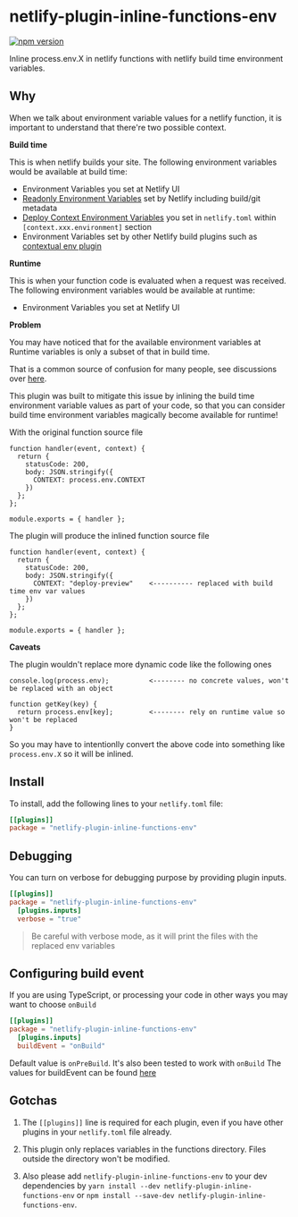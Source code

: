 # netlify-plugin-inline-functions-env

[![npm version](https://badge.fury.io/js/netlify-plugin-inline-functions-env.svg)](https://badge.fury.io/js/netlify-plugin-inline-functions-env)

Inline process.env.X in netlify functions with netlify build time environment variables.

## Why

When we talk about environment variable values for a netlify function, it is important to understand that there're two possible context.

**Build time**

This is when netlify builds your site. The following environment variables would be available at build time:

- Environment Variables you set at Netlify UI
- [Readonly Environment Variables](https://docs.netlify.com/configure-builds/environment-variables/#read-only-variables) set by Netlify including build/git metadata
- [Deploy Context Environment Variables](https://docs.netlify.com/configure-builds/file-based-configuration/#deploy-contexts) you set in `netlify.toml` within `[context.xxx.environment]` section
- Environment Variables set by other Netlify build plugins such as [contextual env plugin](https://github.com/cball/netlify-plugin-contextual-env#readme)

**Runtime**

This is when your function code is evaluated when a request was received. The following environment variables would be available at runtime:

- Environment Variables you set at Netlify UI

**Problem**

You may have noticed that for the available environment variables at Runtime variables is only a subset of that in build time.

That is a common source of confusion for many people, see discussions over [here](https://community.netlify.com/t/support-guide-using-environment-variables-on-netlify-correctly/267).

This plugin was built to mitigate this issue by inlining the build time environment variable values as part of your code, so that you can consider build time environment variables magically become available for runtime!

With the original function source file

```
function handler(event, context) {
  return {
    statusCode: 200,
    body: JSON.stringify({
      CONTEXT: process.env.CONTEXT
    })
  };
};

module.exports = { handler };
```

The plugin will produce the inlined function source file

```
function handler(event, context) {
  return {
    statusCode: 200,
    body: JSON.stringify({
      CONTEXT: "deploy-preview"    <---------- replaced with build time env var values
    })
  };
};

module.exports = { handler };
```

**Caveats**

The plugin wouldn't replace more dynamic code like the following ones

```
console.log(process.env);          <-------- no concrete values, won't be replaced with an object

function getKey(key) {
  return process.env[key];         <-------- rely on runtime value so won't be replaced
}
```

So you may have to intentionlly convert the above code into something like `process.env.X` so it will be inlined.

## Install

To install, add the following lines to your `netlify.toml` file:

```toml
[[plugins]]
package = "netlify-plugin-inline-functions-env"
```

## Debugging

You can turn on verbose for debugging purpose by providing plugin inputs.

```toml
[[plugins]]
package = "netlify-plugin-inline-functions-env"
  [plugins.inputs]
  verbose = "true"
```

> Be careful with verbose mode, as it will print the files with the replaced env variables

## Configuring build event

If you are using TypeScript, or processing your code in other ways you may want to choose `onBuild`

```toml
[[plugins]]
package = "netlify-plugin-inline-functions-env"
  [plugins.inputs]
  buildEvent = "onBuild"
```

Default value is `onPreBuild`. It's also been tested to work with `onBuild`
The values for buildEvent can be found [here](https://docs.netlify.com/configure-builds/build-plugins/create-plugins/#plug-in-to-build-events)

## Gotchas

1. The `[[plugins]]` line is required for each plugin, even if you have other plugins in your `netlify.toml` file already.

2. This plugin only replaces variables in the functions directory. Files outside the directory won't be modified.

3. Also please add `netlify-plugin-inline-functions-env` to your dev dependencies by `yarn install --dev netlify-plugin-inline-functions-env` or `npm install --save-dev netlify-plugin-inline-functions-env`.
